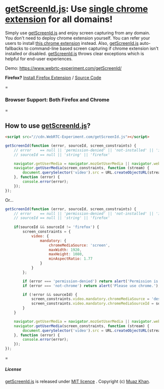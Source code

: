 <h1>
    <a href="https://github.com/muaz-khan/WebRTC-Experiment/tree/master/getScreenId.js">getScreenId.js</a>: Use <a href="https://chrome.google.com/webstore/detail/screen-capturing/ajhifddimkapgcifgcodmmfdlknahffk">single chrome extension</a> for all domains!
</h1>

Simply use <a href="https://github.com/muaz-khan/WebRTC-Experiment/tree/master/getScreenId.js">getScreenId.js</a> and enjoy screen capturing from any domain. You don't need to deploy chrome extension yourself. You can refer your users to install <a href="https://chrome.google.com/webstore/detail/screen-capturing/ajhifddimkapgcifgcodmmfdlknahffk">this chrome extension</a> instead. Also, <a href="https://github.com/muaz-khan/WebRTC-Experiment/tree/master/getScreenId.js">getScreenId.js</a> auto-fallbacks to command-line based screen capturing if chrome extension isn't installed or disabled. <a href="https://github.com/muaz-khan/WebRTC-Experiment/tree/master/getScreenId.js">getScreenId.js</a> throws clear exceptions which is helpful for end-user experiences.

Demo: https://www.webrtc-experiment.com/getScreenId/

**Firefox?** [Install Firefox Extension](https://www.webrtc-experiment.com/store/firefox-extension/enable-screen-capturing.xpi) / [Source Code](https://github.com/muaz-khan/Firefox-Extensions/tree/master/enable-screen-capturing)

=

### Browser Support: Both Firefox and Chrome

=

<h2>
    How to use <a href="https://github.com/muaz-khan/WebRTC-Experiment/tree/master/getScreenId.js" target="_blank">getScreenId.js</a>?
</h2>

```html
<script src="//cdn.WebRTC-Experiment.com/getScreenId.js"></script>
```

```javascript
getScreenId(function (error, sourceId, screen_constraints) {
    // error    == null || 'permission-denied' || 'not-installed' || 'installed-disabled' || 'not-chrome'
    // sourceId == null || 'string' || 'firefox'

    navigator.getUserMedia = navigator.mozGetUserMedia || navigator.webkitGetUserMedia;
    navigator.getUserMedia(screen_constraints, function (stream) {
        document.querySelector('video').src = URL.createObjectURL(stream);
    }, function (error) {
        console.error(error);
    });
});
```

Or...

```javascript
getScreenId(function (error, sourceId, screen_constraints) {
    // error    == null || 'permission-denied' || 'not-installed' || 'installed-disabled' || 'not-chrome'
    // sourceId == null || 'string' || 'firefox'
    
    if(sourceId && sourceId != 'firefox') {
        screen_constraints = {
            video: {
                mandatory: {
                    chromeMediaSource: 'screen',
                    maxWidth: 1920,
                    maxHeight: 1080,
                    minAspectRatio: 1.77
                }
            }
        };

        if (error === 'permission-denied') return alert('Permission is denied.');
        if (error === 'not-chrome') return alert('Please use chrome.');

        if (!error && sourceId) {
            screen_constraints.video.mandatory.chromeMediaSource = 'desktop';
            screen_constraints.video.mandatory.chromeMediaSourceId = sourceId;
        }
    }

    navigator.getUserMedia = navigator.mozGetUserMedia || navigator.webkitGetUserMedia;
    navigator.getUserMedia(screen_constraints, function (stream) {
        document.querySelector('video').src = URL.createObjectURL(stream);
    }, function (error) {
        console.error(error);
    });
});
```

=

##### License

[getScreenId.js](https://github.com/muaz-khan/WebRTC-Experiment/tree/master/getScreenId.js) is released under [MIT licence](https://www.webrtc-experiment.com/licence/) . Copyright (c) [Muaz Khan](https://plus.google.com/+MuazKhan).
